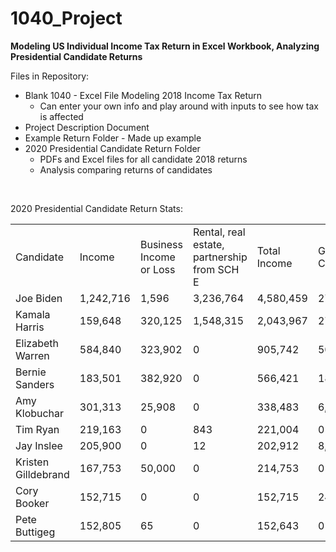 # 1040_Project
**Modeling US Individual Income Tax Return in Excel Workbook, Analyzing Presidential Candidate Returns**

Files in Repository:
* Blank 1040 - Excel File Modeling 2018 Income Tax Return 
  * Can enter your own info and play around with inputs to see how tax is affected
* Project Description Document
* Example Return Folder - Made up example 
* 2020 Presidential Candidate Return Folder
  * PDFs and Excel files for all candidate 2018 returns
  * Analysis comparing returns of candidates


<br>

2020 Presidential Candidate Return Stats:

|                     |      |                      |                                          |            |                |                  |                   |
|:--------------------|:----------|:------------------------|:--------------------------------------------|:-------------|:-----------------|:-------------------|:--------------------|
| Candidate   | Income    | Business Income or Loss | Rental, real estate, partnership from SCH E | Total Income | Gifts to Charity | Tax  | Effective Tax Rate        |
| Joe Biden           | 1,242,716 | 1,596                 | 3,236,764                                  | 4,580,459   | 275,796        | 1,517,831   | 35.6% |
| Kamala Harris       | 159,648  | 320,125                | 1,548,315                                   | 2,043,967    | 27,259         | 611,965   | 38.3%|
| Elizabeth Warren    | 584,840  | 323,902                | 0                                         | 905,742     | 50,128        | 230,068 | 29.3% |
| Bernie Sanders      | 183,501 | 382,920                | 0                                         | 566,421     | 18,950         | 133,214 | 28.0%   |
| Amy Klobuchar       | 301,313 | 25,908                 | 0                                         | 338,483     | 6,602          | 63,968 | 21.0% |
| Tim Ryan            | 219,163  | 0                   | 843                                  | 221,004     | 0            | 35,799           | 16.0% |
| Jay Inslee          | 205,900  | 0              | 12                                       | 202,912     | 8,295         | 29,906| 17.4% |
| Kristen Gilldebrand | 167,753  | 50,000           | 0                                         | 214,753     | 0              | 31,831         | 16.2%  |
| Cory Booker         | 152,715  | 0          | 0                                  | 152,715     | 24,000        | 22,781           | 19.2%  |
| Pete Buttigeg       | 152,805| 65      | 0                                        | 152,643    | 0              | 20,136 | 15.7% |
